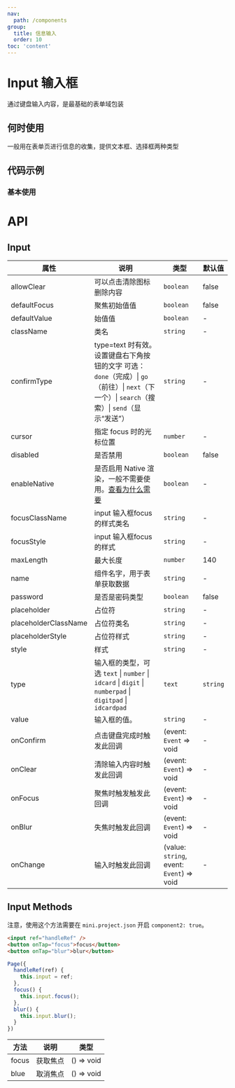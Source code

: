 ```yaml
---
nav:
  path: /components
group:
  title: 信息输入
  order: 10
toc: 'content'
---
```


# Input 输入框
通过键盘输入内容，是最基础的表单域包装
## 何时使用
一般用在表单页进行信息的收集，提供文本框、选择框两种类型


## 代码示例
### 基本使用
<code src='pages/Input/index'></code>


# API
## Input
| 属性 | 说明 | 类型 | 默认值 |
| -----|-----|-----|-----|
| allowClear | 可以点击清除图标删除内容 | `boolean` | false |  
| defaultFocus | 聚焦初始值值 | `boolean` | false | 
| defaultValue | 始值值 | `boolean` | - | 
| className | 类名| `string` | - |
| confirmType | type=text 时有效。设置键盘右下角按钮的文字 可选：`done`（完成）\| `go`（前往）\| `next`（下一个）\| `search`（搜索）\| `send`（显示“发送”）| `string` | - |
| cursor | 指定 focus 时的光标位置 | `number` | - |
| disabled | 是否禁用 | `boolean` | false |
| enableNative | 是否启用 Native 渲染，一般不需要使用。[查看为什么需要](https://opendocs.alipay.com/mini/component/input#%E5%A6%82%E4%BD%95%E8%A7%A3%E5%86%B3%20input%20%E8%BE%93%E5%85%A5%E6%A1%86%E5%9C%A8%20iOS%20%E5%AE%A2%E6%88%B7%E7%AB%AF%E7%9A%84%E5%85%89%E6%A0%87%E6%BC%82%E7%A7%BB%E9%97%AE%E9%A2%98%EF%BC%9F) | `boolean` | - |
| focusClassName | input 输入框focus的样式类名 | `string` | - |
| focusStyle | input 输入框focus的样式 | `string` | - |
| maxLength | 最大长度 | `number` | 140 |
| name | 组件名字，用于表单获取数据 | `string` | - |
| password | 是否是密码类型 | `boolean` | false |  |
| placeholder | 占位符 | `string` | - |
| placeholderClassName | 占位符类名 | `string` | - |
| placeholderStyle | 占位符样式 | `string` | - |
| style | 样式| `string` | - |
| type | 输入框的类型，可选 `text` \| `number` \| `idcard` \| `digit` \| `numberpad` \| `digitpad` \| `idcardpad` | `text` | `string` | `test` |
| value | 输入框的值。 | `string` | - | 
| onConfirm | 	点击键盘完成时触发此回调 | (event: `Event` => void | - |
| onClear | 清除输入内容时触发此回调 | (event: `Event`) => void | - |
| onFocus | 聚焦时触发触发此回调 | (event: `Event`) => void | - |
| onBlur | 失焦时触发此回调 | (event: `Event`) => void | - |
| onChange | 输入时触发此回调 | (value: `string`, event: `Event`) => void | - |

## Input Methods
注意，使用这个方法需要在 `mini.project.json` 开启 `component2: true`。
```html
<input ref="handleRef" />
<button onTap="focus">focus</button>
<button onTap="blur">blur</button>
```
```js
Page({
  handleRef(ref) {
    this.input = ref;
  },
  focus() {
    this.input.focus();
  },
  blur() {
    this.input.blur();
  }
})
```

| 方法 | 说明 | 类型 |
| -----|-----|-----|
| focus | 获取焦点 | () => void | - |
| blue | 取消焦点 | () => void | - |
